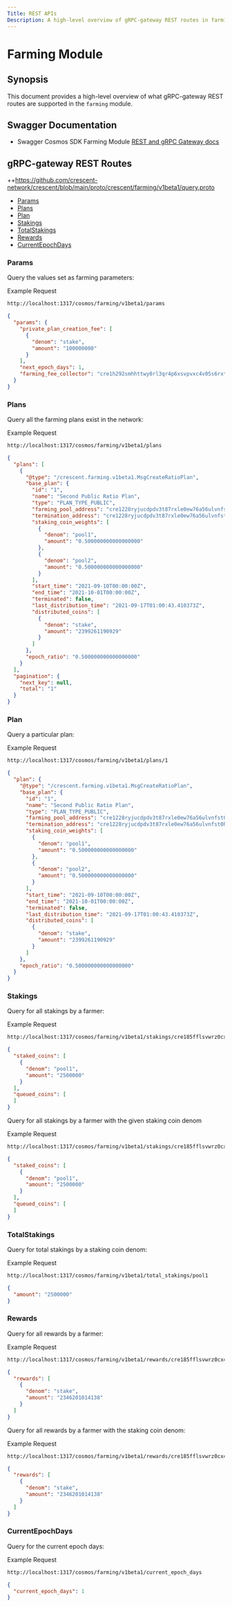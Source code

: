 ```yaml
---
Title: REST APIs
Description: A high-level overview of gRPC-gateway REST routes in farming module.
---
```


# Farming Module
 
## Synopsis

This document provides a high-level overview of what gRPC-gateway REST routes are supported in the `farming` module.


## Swagger Documentation

- Swagger Cosmos SDK Farming Module [REST and gRPC Gateway docs](https://app.swaggerhub.com/apis-docs/gravity-devs/farming/1.0.0)

## gRPC-gateway REST Routes

<!-- markdown-link-check-disable -->
++https://github.com/crescent-network/crescent/blob/main/proto/crescent/farming/v1beta1/query.proto 

- [Params](#Params)
- [Plans](#Plans)
- [Plan](#Plan)
- [Stakings](#Stakings)
- [TotalStakings](#TotalStakings)
- [Rewards](#Rewards)
- [CurrentEpochDays](#CurrentEpochDays)

### Params

Query the values set as farming parameters:

Example Request 

<!-- markdown-link-check-disable -->
```bash
http://localhost:1317/cosmos/farming/v1beta1/params
```


```json
{
  "params": {
    "private_plan_creation_fee": [
      {
        "denom": "stake",
        "amount": "100000000"
      }
    ],
    "next_epoch_days": 1,
    "farming_fee_collector": "cre1h292smhhttwy0rl3qr4p6xsvpvxc4v05s6rxtczwq3cs6qc462mq4p6cjy"
  }
}
```

### Plans

Query all the farming plans exist in the network:


Example Request 

<!-- markdown-link-check-disable -->
```bash
http://localhost:1317/cosmos/farming/v1beta1/plans
```

```json
{
  "plans": [
    {
      "@type": "/crescent.farming.v1beta1.MsgCreateRatioPlan",
      "base_plan": {
        "id": "1",
        "name": "Second Public Ratio Plan",
        "type": "PLAN_TYPE_PUBLIC",
        "farming_pool_address": "cre1228ryjucdpdv3t87rxle0ew76a56ulvnfst0hq0sscd3nafgjpqq6tjyrx",
        "termination_address": "cre1228ryjucdpdv3t87rxle0ew76a56ulvnfst0hq0sscd3nafgjpqq6tjyrx",
        "staking_coin_weights": [
          {
            "denom": "pool1",
            "amount": "0.500000000000000000"
          },
          {
            "denom": "pool2",
            "amount": "0.500000000000000000"
          }
        ],
        "start_time": "2021-09-10T00:00:00Z",
        "end_time": "2021-10-01T00:00:00Z",
        "terminated": false,
        "last_distribution_time": "2021-09-17T01:00:43.410373Z",
        "distributed_coins": [
          {
            "denom": "stake",
            "amount": "2399261190929"
          }
        ]
      },
      "epoch_ratio": "0.500000000000000000"
    }
  ],
  "pagination": {
    "next_key": null,
    "total": "1"
  }
}
```

### Plan

Query a particular plan:


Example Request 

<!-- markdown-link-check-disable -->
```bash
http://localhost:1317/cosmos/farming/v1beta1/plans/1
```

```json
{
  "plan": {
    "@type": "/crescent.farming.v1beta1.MsgCreateRatioPlan",
    "base_plan": {
      "id": "1",
      "name": "Second Public Ratio Plan",
      "type": "PLAN_TYPE_PUBLIC",
      "farming_pool_address": "cre1228ryjucdpdv3t87rxle0ew76a56ulvnfst0hq0sscd3nafgjpqq6tjyrx",
      "termination_address": "cre1228ryjucdpdv3t87rxle0ew76a56ulvnfst0hq0sscd3nafgjpqq6tjyrx",
      "staking_coin_weights": [
        {
          "denom": "pool1",
          "amount": "0.500000000000000000"
        },
        {
          "denom": "pool2",
          "amount": "0.500000000000000000"
        }
      ],
      "start_time": "2021-09-10T00:00:00Z",
      "end_time": "2021-10-01T00:00:00Z",
      "terminated": false,
      "last_distribution_time": "2021-09-17T01:00:43.410373Z",
      "distributed_coins": [
        {
          "denom": "stake",
          "amount": "2399261190929"
        }
      ]
    },
    "epoch_ratio": "0.500000000000000000"
  }
}
```

### Stakings

Query for all stakings by a farmer: 


Example Request 

<!-- markdown-link-check-disable -->
```bash
http://localhost:1317/cosmos/farming/v1beta1/stakings/cre185fflsvwrz0cx46w6qada7mdy92m6kx4vg42xf
```

```json
{
  "staked_coins": [
    {
      "denom": "pool1",
      "amount": "2500000"
    }
  ],
  "queued_coins": [
  ]
}
```

Query for all stakings by a farmer with the given staking coin denom

Example Request 

<!-- markdown-link-check-disable -->
```bash
http://localhost:1317/cosmos/farming/v1beta1/stakings/cre185fflsvwrz0cx46w6qada7mdy92m6kx4vg42xf?staking_coin_denom=pool1 
```

```json
{
  "staked_coins": [
    {
      "denom": "pool1",
      "amount": "2500000"
    }
  ],
  "queued_coins": [
  ]
}
```
### TotalStakings

Query for total stakings by a staking coin denom: 


Example Request 

<!-- markdown-link-check-disable -->
```bash
http://localhost:1317/cosmos/farming/v1beta1/total_stakings/pool1 
```

```json
{
  "amount": "2500000"
}
```

### Rewards

Query for all rewards by a farmer:

Example Request 

<!-- markdown-link-check-disable -->
```bash
http://localhost:1317/cosmos/farming/v1beta1/rewards/cre185fflsvwrz0cx46w6qada7mdy92m6kx4vg42xf
```

```json
{
  "rewards": [
    {
      "denom": "stake",
      "amount": "2346201014138"
    }
  ]
}
```


Query for all rewards by a farmer with the staking coin denom:

Example Request 

<!-- markdown-link-check-disable -->
```bash
http://localhost:1317/cosmos/farming/v1beta1/rewards/cre185fflsvwrz0cx46w6qada7mdy92m6kx4vg42xf?staking_coin_denom=pool1
```

```json
{
  "rewards": [
    {
      "denom": "stake",
      "amount": "2346201014138"
    }
  ]
}
```

### CurrentEpochDays

Query for the current epoch days:

Example Request 

<!-- markdown-link-check-disable -->
```bash
http://localhost:1317/cosmos/farming/v1beta1/current_epoch_days
```

```json
{
  "current_epoch_days": 1
}
```
